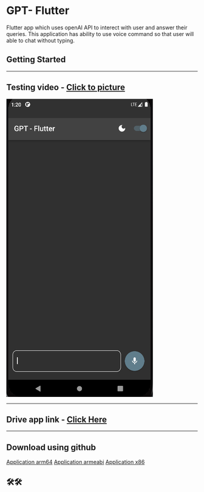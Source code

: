 # GPT- Flutter
Flutter app which uses openAI API to interect with user and answer their queries. This application has ability to use voice command so that user will able to chat without typing.
 
## Getting Started
-----
Testing video - [Click to picture](https://drive.google.com/file/d/1X3D-X5B-VwpjQfa8bjxDnmTvccsAhOQy/view?usp=sharing) 
-----
[![Watch the video](./App_and_Video/gpt.png)](https://drive.google.com/file/d/1X3D-X5B-VwpjQfa8bjxDnmTvccsAhOQy/view?usp=sharing)

----
Drive app link - [Click Here](https://drive.google.com/file/d/1repVRD-4fPaR5iLIXmm5nYqI0ys83fVL/view?usp=sharing)
----


----
Download using github
----
[Application arm64](./App_and_Video/app-arm64-v8a-release.apk)
[Application armeabi](./App_and_Video/app-armeabi-v7a-release.apk)
[Application x86](./App_and_Video/app-x86_64-release.apk)


## 🛠️🛠️
